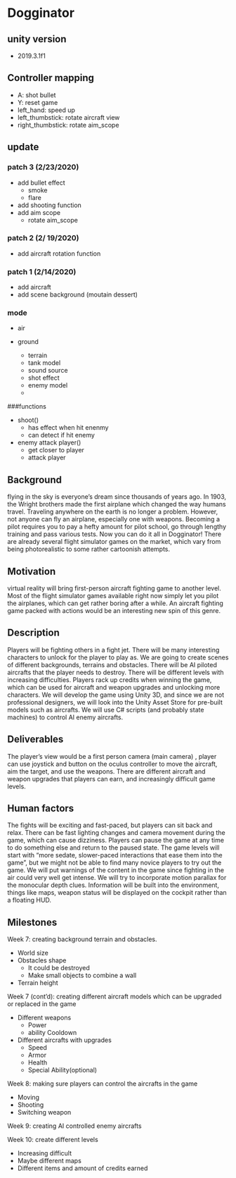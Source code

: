 # Dogginator 

## unity version
  - 2019.3.1f1

## Controller mapping
  - A:                  shot bullet
  - Y:                  reset game
  - left_hand:          speed up
  - left_thumbstick:    rotate aircraft view
  - right_thumbstick:   rotate aim_scope

## update 
### patch 3 (2/23/2020)
  - add bullet effect
    - smoke
    - flare
  - add shooting function
  - add aim scope
    - rotate aim_scope
 
### patch 2 (2/ 19/2020)
  - add aircraft rotation function
 
### patch 1 (2/14/2020)
  - add aircraft
  - add scene background (moutain dessert)
  
### mode
  - air 
  
  - ground
    - terrain
    - tank model
    - sound source
    - shot effect
    - enemy model 
    - 


###functions
  - shoot()
    - has effect when hit enenmy
    - can detect if hit enemy
  - enemy attack player()
    - get closer to player
    - attack player
   


## Background 
flying in the sky is everyone’s dream since thousands of years ago. In 1903, the Wright brothers made the first airplane which changed the way humans travel. Traveling anywhere on the earth is no longer a problem. 
However, not anyone can fly an airplane, especially one with weapons. Becoming a pilot requires you to pay a hefty amount for pilot school, go through lengthy training and pass various tests. Now you can do it all in Dogginator!
There are already several flight simulator games on the market, which vary from being photorealistic to some rather cartoonish attempts.

## Motivation
virtual reality will bring first-person aircraft fighting game to another level. Most of the flight simulator games available right now simply let you pilot the airplanes, which can get rather boring after a while. An aircraft fighting game packed with actions would be an interesting new spin of this genre. 

## Description
Players will be fighting others in a fight jet. There will be many interesting characters to unlock for the player to play as. We are going to create scenes of different backgrounds, terrains and obstacles. There will be AI piloted aircrafts that the player needs to destroy. There will be different levels with increasing difficulties. Players rack up credits when winning the game, which can be used for aircraft and weapon upgrades and unlocking more characters. 
We will develop the game using Unity 3D, and since we are not professional designers, we will look into the Unity Asset Store for pre-built models such as aircrafts. We will use C# scripts (and probably state machines) to control AI enemy aircrafts.

## Deliverables
The player’s view would be a first person camera (main camera) , player can use joystick and button on the oculus controller to move the aircraft, aim the target, and use the weapons. There are different aircraft and weapon upgrades that players can earn, and increasingly difficult game levels. 

## Human factors
The fights will be exciting and fast-paced, but players can sit back and relax. There can be fast lighting changes and camera movement during the game, which can cause dizziness. 
Players can pause the game at any time to do something else and return to the paused state. The game levels will start with “more sedate, slower-paced interactions that ease them into the game”, but we might not be able to find many novice players to try out the game. We will put warnings of the content in the game since fighting in the air could very well get intense. 
We will try to incorporate motion parallax for the monocular depth clues. Information will be built into the environment, things like maps, weapon status will be displayed on the cockpit rather than a floating HUD.

## Milestones
Week 7: creating background terrain and obstacles.
  - World size
  - Obstacles shape
    - It could be destroyed
    - Make small objects to combine a wall
  - Terrain height

Week 7 (cont’d): creating different aircraft models which can be upgraded or replaced in the game
  - Different weapons
    - Power
    - ability Cooldown
  - Different aircrafts with upgrades
    - Speed
    - Armor 
    - Health
    - Special Ability(optional)

Week 8: making sure players can control the aircrafts in the game
  - Moving
  - Shooting
  - Switching weapon

Week 9: creating AI controlled enemy aircrafts

Week 10: create different levels
  - Increasing difficult
  - Maybe different maps
  - Different items and amount of credits earned
